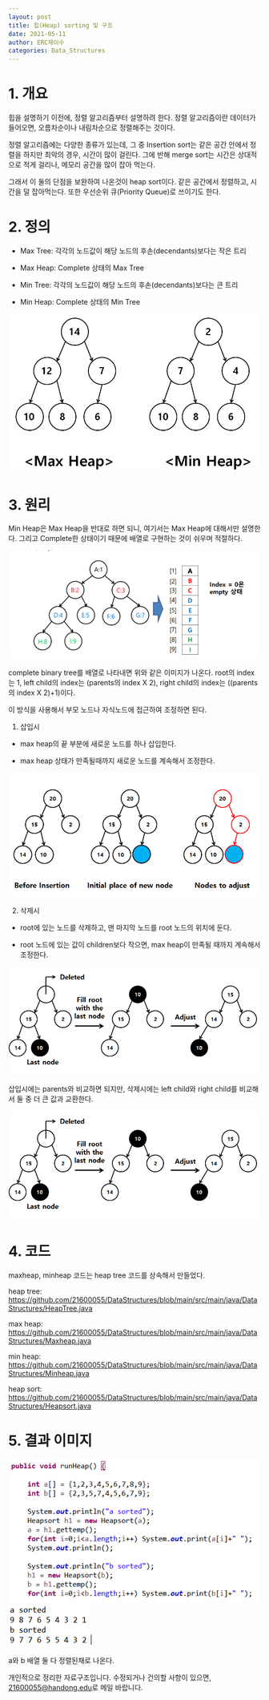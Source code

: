 ```yaml
---
layout: post
title: 힙(Heap) sorting 및 구조
date: 2021-05-11
author: ERC재이수
categories: Data_Structures
---
```


# 1. 개요

힙을 설명하기 이전에, 정렬 알고리즘부터 설명하려 한다. 정렬 알고리즘이란 데이터가 들어오면, 오름차순이나 내림차순으로 정렬해주는 것이다. 

정렬 알고리즘에는 다양한 종류가 있는데, 그 중 Insertion sort는 같은 공간 안에서 정렬을 하지만 최악의 경우, 시간이 많이 걸린다.
그에 반해 merge sort는 시간은 상대적으로 적게 걸리나, 메모리 공간을 많이 잡아 먹는다.

그래서 이 둘의 단점을 보완하여 나온것이 heap sort이다. 같은 공간에서 정렬하고, 시간을 덜 잡아먹는다. 또한 우선순위 큐(Priority Queue)로 쓰이기도 한다.
 
# 2. 정의

 * Max Tree: 각각의 노드값이 해당 노드의 후손(decendants)보다는 작은 트리

 * Max Heap: Complete 상태의 Max Tree

 * Min Tree: 각각의 노드값이 해당 노드의 후손(decendants)보다는 큰 트리

 * Min Heap: Complete 상태의 Min Tree

<a href="/assets/Heap/1.PNG" data-lightbox="heap1" data-title="출처: 그림">
    <img src="/assets/Heap/1.PNG" title="1">
</a>

# 3. 원리
 Min Heap은 Max Heap을 반대로 하면 되니, 여기서는 Max Heap에 대해서만 설명한다. 그리고 Complete한 상태이기 때문에 배열로 구현하는 것이 쉬우며 적절하다.

<a href="/assets/Heap/2.PNG" data-lightbox="heap2" data-title="출처: 그림">
    <img src="/assets/Heap/2.PNG" title="2">
</a>

 complete binary tree를 배열로 나타내면 위와 같은 이미지가 나온다. root의 index는 1, left child의 index는 (parents의 index X 2), right child의 index는 ((parents의 index X 2)+1)이다. 

 이 방식을 사용해서 부모 노드나 자식노드에 접근하여 조정하면 된다.
 
1. 삽입시

* max heap의 끝 부분에 새로운 노드를 하나 삽입한다.

* max heap 상태가 만족될때까지 새로운 노드를 계속해서 조정한다.

<a href="/assets/Heap/3.PNG" data-lightbox="heap3" data-title="출처: 그림">
    <img src="/assets/Heap/3.PNG" title="3">
</a>

2. 삭제시

* root에 있는 노드를 삭제하고, 맨 마지막 노드를 root 노드의 위치에 둔다.

* root 노드에 있는 값이 children보다 작으면, max heap이 만족될 때까지 계속해서 조정한다.

<a href="/assets/Heap/4.PNG" data-lightbox="heap4" data-title="출처: 그림">
    <img src="/assets/Heap/4.PNG" title="4">
</a>

삽입시에는 parents와 비교하면 되지만, 삭제시에는 left child와 right child를 비교해서 둘 중 더 큰 값과 교환한다.

<a href="/assets/Heap/5.PNG" data-lightbox="heap5" data-title="출처: 그림">
    <img src="/assets/Heap/4.PNG" title="5">
</a>

# 4. 코드
maxheap, minheap 코드는 heap tree 코드를 상속해서 만들었다.

heap tree: <https://github.com/21600055/DataStructures/blob/main/src/main/java/DataStructures/HeapTree.java>

max heap: <https://github.com/21600055/DataStructures/blob/main/src/main/java/DataStructures/Maxheap.java>

min heap: <https://github.com/21600055/DataStructures/blob/main/src/main/java/DataStructures/Minheap.java>

heap sort: <https://github.com/21600055/DataStructures/blob/main/src/main/java/DataStructures/Heapsort.java>

# 5. 결과 이미지

<a href="/assets/Heap/6.PNG" data-lightbox="heap6" data-title="출처: 그림">
    <img src="/assets/Heap/6.PNG" title="6">
</a>

<a href="/assets/Heap/7.PNG" data-lightbox="heap7" data-title="출처: 그림">
    <img src="/assets/Heap/7.PNG" title="7">
</a>

a와 b 배열 둘 다 정렬된채로 나온다.

개인적으로 정리한 자료구조입니다. 수정되거나 건의할 사항이 있으면, <21600055@handong.edu>로 메일 바랍니다.
